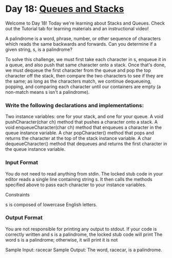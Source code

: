 # Day 18: [Queues and Stacks](https://www.hackerrank.com/challenges/30-queues-stacks)

Welcome to Day 18! Today we're learning about Stacks and Queues. Check out the Tutorial tab for learning materials and an instructional video!

A palindrome is a word, phrase, number, or other sequence of characters which reads the same backwards and forwards. Can you determine if a given string, s, is a palindrome?

To solve this challenge, we must first take each character in s, enqueue it in a queue, and also push that same character onto a stack. Once that's done, we must dequeue the first character from the queue and pop the top character off the stack, then compare the two characters to see if they are the same; as long as the characters match, we continue dequeueing, popping, and comparing each character until our containers are empty (a non-match means s isn't a palindrome).

### Write the following declarations and implementations:

Two instance variables: one for your stack, and one for your queue.
A void pushCharacter(char ch) method that pushes a character onto a stack.
A void enqueueCharacter(char ch) method that enqueues a character in the queue instance variable.
A char popCharacter() method that pops and returns the character at the top of the stack instance variable.
A char dequeueCharacter() method that dequeues and returns the first character in the queue instance variable.

### Input Format

You do not need to read anything from stdin. The locked stub code in your editor reads a single line containing string s. It then calls the methods specified above to pass each character to your instance variables.

Constraints

s is composed of lowercase English letters.

### Output Format

You are not responsible for printing any output to stdout. 
If your code is correctly written and s is a palindrome, the locked stub code will print The word s is a palindrome; otherwise, it will print it is not

Sample Input: racecar
Sample Output: The word, racecar, is a palindrome.
